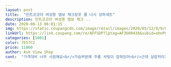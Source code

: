 ```yaml
---
layout: post 
title:  "민트코코아 여성용 엠보 체크잠옷 쿨 나시 상하세트" 
description: 민트코코아 여성용 엠보 체크 ..
date: 2020-08-13 06:01:15 
img: https://static.coupangcdn.com/image/retail/images/2020/05/12/9/9/034cf017-4388-49c3-b26a-a0ae15731c05.jpg 
linkUrl: https://link.coupang.com/re/AFFSDP?lptag=AF3600438&subid=ahnPublicAsk&pageKey=1569671529&itemId=2684071229&vendorItemId=70674572695&traceid=V0-113-3cb1602909f56dfc 
categories: [1001] 
color: 7E57C2 
price: 11860 
author: Ask View Shop 
cont:  "가격대비 너무 시원해요<br/>가슴부분에 주름 셔링이 잡혀있어<br/>근데 실밥처리가 잘 안되어 있어 라이터로 마무리했더니 괜찮네요<br/>끈 나시 잠옷보다는 덜 시원하지만<br/>노브라에도 커버가 잘됩니다<br/>만족스럽습니다<br/>블랙으로 다시 재구매 했습니다<br/>시원하고 편한 홈웨어 잠옷을 찾았는데 지지미 소재라서 얇고 통기성 좋고 시원해요.<br/> 비침은 없어요.<br/><br/>얌전한 잠옷 입니다<br/>잠옷 스럽지도 않고<br/>최고 장점 입니다<br/>" 
---
```

